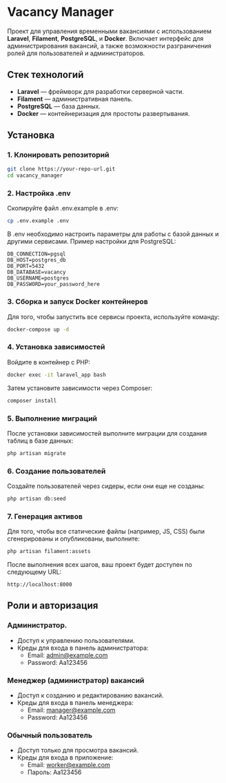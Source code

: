 # Vacancy Manager

Проект для управления временными вакансиями с использованием **Laravel**, **Filament**, **PostgreSQL**, и **Docker**. Включает интерфейс для администрирования вакансий, а также возможности разграничения ролей для пользователей и администраторов.

## Стек технологий

- **Laravel** — фреймворк для разработки серверной части.
- **Filament** — административная панель.
- **PostgreSQL** — база данных.
- **Docker** — контейнеризация для простоты развертывания.

## Установка

### 1. Клонировать репозиторий

```bash
git clone https://your-repo-url.git
cd vacancy_manager
```
### 2. Настройка .env
Скопируйте файл .env.example в .env:
```bash
cp .env.example .env
```
В .env необходимо настроить параметры для работы с базой данных и другими сервисами. Пример настройки для PostgreSQL:
```
DB_CONNECTION=pgsql
DB_HOST=postgres_db
DB_PORT=5432
DB_DATABASE=vacancy
DB_USERNAME=postgres
DB_PASSWORD=your_password_here
```
### 3. Сборка и запуск Docker контейнеров
Для того, чтобы запустить все сервисы проекта, используйте команду:
```bash
docker-compose up -d
```
### 4. Установка зависимостей
Войдите в контейнер с PHP:
```bash
docker exec -it laravel_app bash
```
Затем установите зависимости через Composer:
```bash
composer install
```
### 5. Выполнение миграций
После установки зависимостей выполните миграции для создания таблиц в базе данных:
```bash
php artisan migrate
```
### 6. Создание пользователей
Создайте пользователей через сидеры, если они еще не созданы:
```bash
php artisan db:seed
```
### 7. Генерация активов
Для того, чтобы все статические файлы (например, JS, CSS) были сгенерированы и опубликованы, выполните:
```bash
php artisan filament:assets
```
После выполнения всех шагов, ваш проект будет доступен по следующему URL:
```
http://localhost:8000
```

## Роли и авторизация
### Администратор.
* Доступ к управлению пользователями.
* Креды для входа в панель администратора:
  * Email: admin@example.com
  * Password: Aa123456
### Менеджер (администратор) вакансий
* Доступ к созданию и редактированию вакансий.
* Креды для входа в панель менеджера:
  * Email: manager@example.com
  * Password: Aa123456
### Обычный пользователь
* Доступ только для просмотра вакансий.
* Креды для входа в приложение:
  * Email: worker@example.com
  * Пароль: Aa123456
